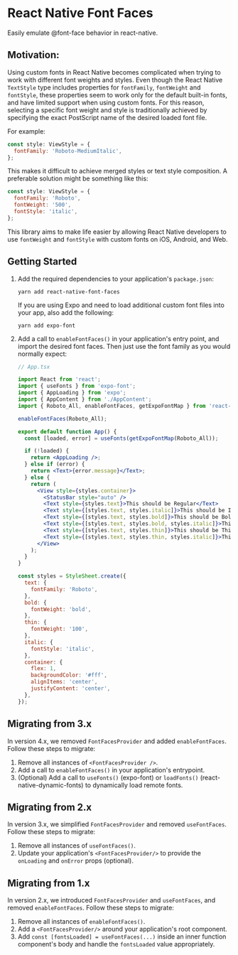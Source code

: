 # React Native Font Faces

Easily emulate @font-face behavior in react-native.

## Motivation:

Using custom fonts in React Native becomes complicated when trying to work with different font weights and styles. Even though the React Native `TextStyle` type includes properties for `fontFamily`, `fontWeight` and `fontStyle`, these properties seem to work only for the default built-in fonts, and have limited support when using custom fonts. For this reason, selecting a specific font weight and style is traditionally achieved by specifying the exact PostScript name of the desired loaded font file.

For example:

```jsx
const style: ViewStyle = {
  fontFamily: 'Roboto-MediumItalic',
};
```

This makes it difficult to achieve merged styles or text style composition. A preferable solution might be something like this:

```jsx
const style: ViewStyle = {
  fontFamily: 'Roboto',
  fontWeight: '500',
  fontStyle: 'italic',
};
```

This library aims to make life easier by allowing React Native developers to use `fontWeight` and `fontStyle` with custom fonts on iOS, Android, and Web.

## Getting Started

1. Add the required dependencies to your application's `package.json`:

   ```shell
   yarn add react-native-font-faces
   ```

   If you are using Expo and need to load additional custom font files into your app, also add the following:

   ```shell
   yarn add expo-font
   ```

2. Add a call to `enableFontFaces()` in your application's entry point, and import the desired font faces. Then just use the font family as you would normally expect:

   ```jsx
   // App.tsx

   import React from 'react';
   import { useFonts } from 'expo-font';
   import { AppLoading } from 'expo';
   import { AppContent } from './AppContent';
   import { Roboto_All, enableFontFaces, getExpoFontMap } from 'react-native-font-faces';

   enableFontFaces(Roboto_All);

   export default function App() {
     const [loaded, error] = useFonts(getExpoFontMap(Roboto_All));

     if (!loaded) {
       return <AppLoading />;
     } else if (error) {
       return <Text>{error.message}</Text>;
     } else {
       return (
         <View style={styles.container}>
           <StatusBar style="auto" />
           <Text style={styles.text}>This should be Regular</Text>
           <Text style={[styles.text, styles.italic]}>This should be Italic</Text>
           <Text style={[styles.text, styles.bold]}>This should be Bold</Text>
           <Text style={[styles.text, styles.bold, styles.italic]}>This should be BoldItalic</Text>
           <Text style={[styles.text, styles.thin]}>This should be Thin</Text>
           <Text style={[styles.text, styles.thin, styles.italic]}>This should be ThinItalic</Text>
         </View>
       );
     }
   }

   const styles = StyleSheet.create({
     text: {
       fontFamily: 'Roboto',
     },
     bold: {
       fontWeight: 'bold',
     },
     thin: {
       fontWeight: '100',
     },
     italic: {
       fontStyle: 'italic',
     },
     container: {
       flex: 1,
       backgroundColor: '#fff',
       alignItems: 'center',
       justifyContent: 'center',
     },
   });
   ```

## Migrating from 3.x

In version 4.x, we removed `FontFacesProvider` and added `enableFontFaces`. Follow these steps to migrate:

1. Remove all instances of `<FontFacesProvider />`.
2. Add a call to `enableFontFaces()` in your application's entrypoint.
3. (Optional) Add a call to `useFonts()` (expo-font) or `loadFonts()` (react-native-dynamic-fonts) to dynamically load remote fonts.

## Migrating from 2.x

In version 3.x, we simplified `FontFacesProvider` and removed `useFontFaces`. Follow these steps to migrate:

1. Remove all instances of `useFontFaces()`.
2. Update your application's `<FontFacesProvider/>` to provide the `onLoading` and `onError` props (optional).

## Migrating from 1.x

In version 2.x, we introduced `FontFacesProvider` and `useFontFaces`, and removed `enableFontFaces`. Follow these steps to migrate:

1. Remove all instances of `enableFontFaces()`.
2. Add a `<FontFacesProvider/>` around your application's root component.
3. Add `const [fontsLoaded] = useFontFaces(...)` inside an inner function component's body and handle the `fontsLoaded` value appropriately.
